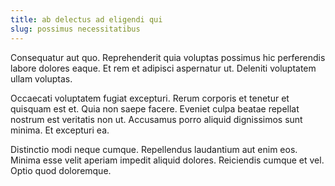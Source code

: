 ```yaml
---
title: ab delectus ad eligendi qui
slug: possimus necessitatibus
---
```


Consequatur aut quo. Reprehenderit quia voluptas possimus hic perferendis labore dolores eaque. Et rem et adipisci aspernatur ut. Deleniti voluptatem ullam voluptas.

Occaecati voluptatem fugiat excepturi. Rerum corporis et tenetur et quisquam est et. Quia non saepe facere. Eveniet culpa beatae repellat nostrum est veritatis non ut. Accusamus porro aliquid dignissimos sunt minima. Et excepturi ea.

Distinctio modi neque cumque. Repellendus laudantium aut enim eos. Minima esse velit aperiam impedit aliquid dolores. Reiciendis cumque et vel. Optio quod doloremque.
